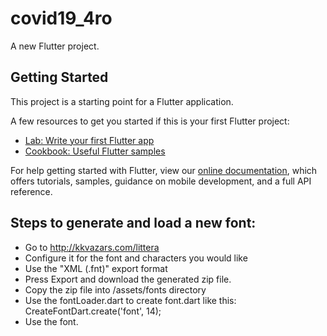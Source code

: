 # covid19_4ro

A new Flutter project.

## Getting Started

This project is a starting point for a Flutter application.

A few resources to get you started if this is your first Flutter project:

- [Lab: Write your first Flutter app](https://flutter.dev/docs/get-started/codelab)
- [Cookbook: Useful Flutter samples](https://flutter.dev/docs/cookbook)

For help getting started with Flutter, view our
[online documentation](https://flutter.dev/docs), which offers tutorials,
samples, guidance on mobile development, and a full API reference.




## Steps to generate and load a new font:
- Go to http://kkvazars.com/littera
- Configure it for the font and characters you would like
- Use the "XML (.fnt)" export format
- Press Export and download the generated zip file.
- Copy the zip file into /assets/fonts directory
- Use the fontLoader.dart to create font.dart like this: CreateFontDart.create('font', 14);
- Use the font.